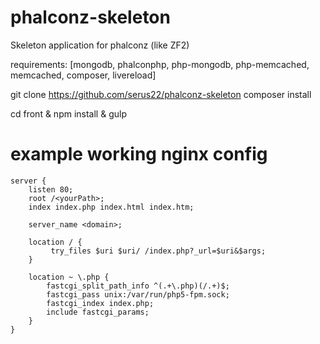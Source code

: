 # phalconz-skeleton
Skeleton application for phalconz (like ZF2)

requirements: [mongodb, phalconphp, php-mongodb, php-memcached, memcached,  composer, livereload]

git clone https://github.com/serus22/phalconz-skeleton
composer install

cd front & npm install & gulp 


# example working nginx config

```
server {
    listen 80;
    root /<yourPath>;
    index index.php index.html index.htm;

    server_name <domain>;

    location / {
         try_files $uri $uri/ /index.php?_url=$uri&$args;
    }

    location ~ \.php {
        fastcgi_split_path_info ^(.+\.php)(/.+)$;
        fastcgi_pass unix:/var/run/php5-fpm.sock;
        fastcgi_index index.php;
        include fastcgi_params;
    }
}
```
